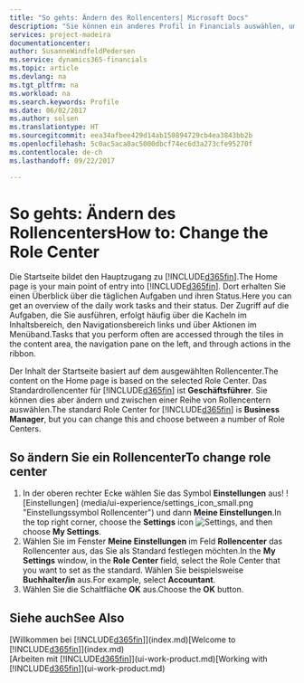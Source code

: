 ```yaml
---
title: "So gehts: Ändern des Rollencenters| Microsoft Docs"
description: "Sie können ein anderes Profil in Financials auswählen, um zu ändern, was Sie auf Ihrer Homepage sehen."
services: project-madeira
documentationcenter: 
author: SusanneWindfeldPedersen
ms.service: dynamics365-financials
ms.topic: article
ms.devlang: na
ms.tgt_pltfrm: na
ms.workload: na
ms.search.keywords: Profile
ms.date: 06/02/2017
ms.author: solsen
ms.translationtype: HT
ms.sourcegitcommit: eea34afbee429d14ab150894729cb4ea3843bb2b
ms.openlocfilehash: 5c0ac5aca0ac5000dbcf74ec6d3a273cfe95270f
ms.contentlocale: de-ch
ms.lasthandoff: 09/22/2017

---
```

# <a name="how-to-change-the-role-center"></a><span data-ttu-id="e85af-103">So gehts: Ändern des Rollencenters</span><span class="sxs-lookup"><span data-stu-id="e85af-103">How to: Change the Role Center</span></span>
<span data-ttu-id="e85af-104">Die Startseite bildet den Hauptzugang zu [!INCLUDE[d365fin](includes/d365fin_md.md)].</span><span class="sxs-lookup"><span data-stu-id="e85af-104">The Home page is your main point of entry into [!INCLUDE[d365fin](includes/d365fin_md.md)].</span></span> <span data-ttu-id="e85af-105">Dort erhalten Sie einen Überblick über die täglichen Aufgaben und ihren Status.</span><span class="sxs-lookup"><span data-stu-id="e85af-105">Here you can get an overview of the daily work tasks and their status.</span></span> <span data-ttu-id="e85af-106">Der Zugriff auf die Aufgaben, die Sie ausführen, erfolgt häufig über die Kacheln im Inhaltsbereich, den Navigationsbereich links und über Aktionen im Menüband.</span><span class="sxs-lookup"><span data-stu-id="e85af-106">Tasks that you perform often are accessed through the tiles in the content area, the navigation pane on the left, and through actions in the ribbon.</span></span>

<span data-ttu-id="e85af-107">Der Inhalt der Startseite basiert auf dem ausgewählten Rollencenter.</span><span class="sxs-lookup"><span data-stu-id="e85af-107">The content on the Home page is based on the selected Role Center.</span></span> <span data-ttu-id="e85af-108">Das Standardrollencenter für [!INCLUDE[d365fin](includes/d365fin_md.md)] ist **Geschäftsführer**. Sie können dies aber ändern und zwischen einer Reihe von Rollencentern auswählen.</span><span class="sxs-lookup"><span data-stu-id="e85af-108">The standard Role Center for [!INCLUDE[d365fin](includes/d365fin_md.md)] is **Business Manager**, but you can change this and choose between a number of Role Centers.</span></span>

## <a name="to-change-role-center"></a><span data-ttu-id="e85af-109">So ändern Sie ein Rollencenter</span><span class="sxs-lookup"><span data-stu-id="e85af-109">To change role center</span></span>
1. <span data-ttu-id="e85af-110">In der oberen rechter Ecke wählen Sie das Symbol **Einstellungen** aus! ![Einstellungen] (media/ui-experience/settings_icon_small.png "Einstellungssymbol Rollencenter") und dann **Meine Einstellungen**.</span><span class="sxs-lookup"><span data-stu-id="e85af-110">In the top right corner, choose the **Settings** icon ![Settings](media/ui-experience/settings_icon_small.png "Settings icon for role center"), and then choose **My Settings**.</span></span>
2. <span data-ttu-id="e85af-111">Wählen Sie im Fenster **Meine Einstellungen** im Feld **Rollencenter** das Rollencenter aus, das Sie als Standard festlegen möchten.</span><span class="sxs-lookup"><span data-stu-id="e85af-111">In the **My Settings** window, in the **Role Center** field, select the Role Center that you want to set as the standard.</span></span> <span data-ttu-id="e85af-112">Wählen Sie beispielsweise **Buchhalter/in** aus.</span><span class="sxs-lookup"><span data-stu-id="e85af-112">For example, select **Accountant**.</span></span>
3. <span data-ttu-id="e85af-113">Wählen Sie die Schaltfläche **OK** aus.</span><span class="sxs-lookup"><span data-stu-id="e85af-113">Choose the **OK** button.</span></span>

## <a name="see-also"></a><span data-ttu-id="e85af-114">Siehe auch</span><span class="sxs-lookup"><span data-stu-id="e85af-114">See Also</span></span>
<span data-ttu-id="e85af-115">[Willkommen bei [!INCLUDE[d365fin](includes/d365fin_md.md)]](index.md)</span><span class="sxs-lookup"><span data-stu-id="e85af-115">[Welcome to [!INCLUDE[d365fin](includes/d365fin_md.md)]](index.md)</span></span>  
<span data-ttu-id="e85af-116">[Arbeiten mit [!INCLUDE[d365fin](includes/d365fin_md.md)]](ui-work-product.md)</span><span class="sxs-lookup"><span data-stu-id="e85af-116">[Working with [!INCLUDE[d365fin](includes/d365fin_md.md)]](ui-work-product.md)</span></span>  

